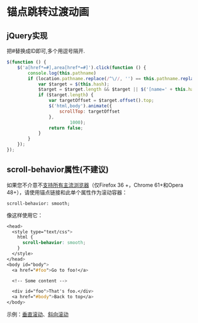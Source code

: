 # 锚点跳转过渡动画

## jQuery实现

把#替换成ID即可,多个用逗号隔开.

```js
$(function () {
    $('a[href*=#],area[href*=#]').click(function () {
        console.log(this.pathname)
        if (location.pathname.replace(/^\//, '') == this.pathname.replace(/^\//, '') && location.hostname == this.hostname) {
            var $target = $(this.hash);
            $target = $target.length && $target || $('[name=' + this.hash.slice(1) + ']');
            if ($target.length) {
                var targetOffset = $target.offset().top;
                $('html,body').animate({
                    scrollTop: targetOffset
                },
                        1000);
                return false;
            }
        }
    });
});
```



## scroll-behavior属性(不建议)

如果您不介意不[支持所有主流浏览器](https://caniuse.com/#search=scroll-behavior)（仅Firefox 36 +，Chrome 61+和Opera 48+），请使用锚点链接和此单个属性作为滚动容器：

`scroll-behavior: smooth;`

像这样使用它：

```css
<head>
  <style type="text/css">
    html {
      scroll-behavior: smooth;
    }
  </style>
</head>
<body id="body">
  <a href="#foo">Go to foo!</a>

  <!-- Some content -->

  <div id="foo">That's foo.</div>
  <a href="#body">Back to top</a>
</body>
```

示例：[垂直滚动](http://jsfiddle.net/hf4gap4v/)、[斜向滚动](http://jsfiddle.net/1Lfybv56/2/)